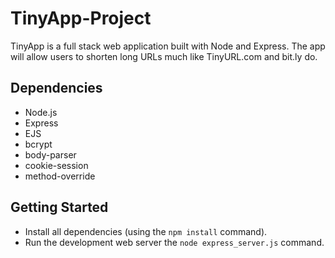 # TinyApp-Project

TinyApp is a full stack web application built with Node and Express.
The app will allow users to shorten long URLs much like TinyURL.com and bit.ly do.

## Dependencies

- Node.js
- Express
- EJS
- bcrypt
- body-parser
- cookie-session
- method-override

## Getting Started

- Install all dependencies (using the `npm install` command).
- Run the development web server the `node express_server.js` command.